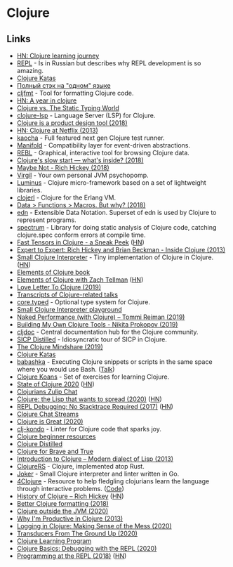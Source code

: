 # Clojure

## Links

* [HN: Clojure learning journey](https://news.ycombinator.com/item?id=16412050)
* [REPL](https://tonsky.livejournal.com/316868.html) - Is in Russian but describes why REPL development is so amazing.
* [Clojure Katas](https://github.com/gigasquid/wonderland-clojure-katas)
* [Полный стэк на "одном" языке](https://www.youtube.com/watch?v=b-Eq4YV4uwc)
* [cljfmt](https://github.com/weavejester/cljfmt) - Tool for formatting Clojure code.
* [HN: A year in clojure](https://news.ycombinator.com/item?id=18160390)
* [Clojure vs. The Static Typing World](https://lispcast.com/clojure-and-types/)
* [clojure-lsp](https://github.com/snoe/clojure-lsp) - Language Server \(LSP\) for Clojure.
* [Clojure is a product design tool \(2018\)](https://lobste.rs/s/vyehjy/clojure_is_product_design_tool)
* [HN: Clojure at Netflix \(2013\)](https://news.ycombinator.com/item?id=18345243)
* [kaocha](https://github.com/lambdaisland/kaocha) - Full featured next gen Clojure test runner.
* [Manifold](https://github.com/ztellman/manifold) - Compatibility layer for event-driven abstractions.
* [REBL](https://github.com/cognitect-labs/REBL-distro) - Graphical, interactive tool for browsing Clojure data.
* [Clojure's slow start — what's inside? \(2018\)](http://clojure-goes-fast.com/blog/clojures-slow-start/)
* [Maybe Not - Rich Hickey \(2018\)](https://www.youtube.com/watch?v=YR5WdGrpoug)
* [Virgil](https://github.com/ztellman/virgil) - Your own personal JVM psychopomp.
* [Luminus](http://www.luminusweb.net/) - Clojure micro-framework based on a set of lightweight libraries.
* [clojerl](https://github.com/clojerl/clojerl) - Clojure for the Erlang VM.
* [Data &gt; Functions &gt; Macros. But why? \(2018\)](https://lispcast.com/data-functions-macros-why/)
* [edn](https://github.com/edn-format/edn) - Extensible Data Notation. Superset of edn is used by Clojure to represent programs.
* [spectrum](https://github.com/arohner/spectrum) - Library for doing static analysis of Clojure code, catching clojure.spec conform errors at compile time.
* [Fast Tensors in Clojure - a Sneak Peek](https://dragan.rocks/articles/19/Fast-tensors-Clojure-sneak-peek?src=hn) \([HN](https://news.ycombinator.com/item?id=20798874)\)
* [Expert to Expert: Rich Hickey and Brian Beckman - Inside Clojure \(2013\)](https://www.youtube.com/watch?v=wASCH_gPnDw)
* [Small Clojure Interpreter](https://github.com/borkdude/sci) - Tiny implementation of Clojure in Clojure. \([HN](https://news.ycombinator.com/item?id=21179037)\)
* [Elements of Clojure book](https://elementsofclojure.com/)
* [Elements of Clojure with Zach Tellman](https://www.therepl.net/episodes/23/) \([HN](https://news.ycombinator.com/item?id=21090288)\)
* [Love Letter To Clojure \(2019\)](https://itrevolution.com/love-letter-to-clojure-part-1/)
* [Transcripts of Clojure-related talks](https://github.com/matthiasn/talk-transcripts)
* [core.typed](https://github.com/clojure/core.typed) - Optional type system for Clojure.
* [Small Clojure Interpreter playground](https://borkdude.github.io/sci.web/)
* [Naked Performance \(with Clojure\) – Tommi Reiman \(2019\)](https://www.youtube.com/watch?v=3SSHjKT3ZmA)
* [Building My Own Clojure Tools - Nikita Prokopov \(2019\)](https://www.youtube.com/watch?v=l1b7Da2DnPo)
* [cljdoc](https://cljdoc.org/) - Central documentation hub for the Clojure community.
* [SICP Distilled](http://www.sicpdistilled.com/) - Idiosyncratic tour of SICP in Clojure.
* [The Clojure Mindshare \(2019\)](https://groundedsage.netlify.com/posts/the-clojure-mindshare/)
* [Clojure Katas](https://github.com/chefy-io/clojure-katas)
* [babashka](https://github.com/borkdude/babashka) - Executing Clojure snippets or scripts in the same space where you would use Bash. \([Talk](https://www.youtube.com/watch?v=Nw8aN-nrdEk)\)
* [Clojure Koans](https://github.com/functional-koans/clojure-koans) - Set of exercises for learning Clojure.
* [State of Clojure 2020](https://clojure.org/news/2020/02/20/state-of-clojure-2020) \([HN](https://news.ycombinator.com/item?id=22379603)\)
* [Clojurians Zulip Chat](https://clojurians.zulipchat.com/login/)
* [Clojure: the Lisp that wants to spread \(2020\)](https://simongray.github.io/essays/spread.html) \([HN](https://news.ycombinator.com/item?id=22458827)\)
* [REPL Debugging: No Stacktrace Required \(2017\)](http://blog.cognitect.com/blog/2017/6/5/repl-debugging-no-stacktrace-required) \([HN](https://news.ycombinator.com/item?id=22512273)\)
* [Clojure Chat Streams](https://scicloj.github.io/pages/chat_streams/)
* [Clojure is Great \(2020\)](https://www.reddit.com/r/Clojure/comments/fzvosa/holy_cow_clojure_is_great/)
* [clj-kondo](https://github.com/borkdude/clj-kondo) - Linter for Clojure code that sparks joy.
* [Clojure beginner resources](https://gist.github.com/yogthos/be323be0361c589570a6da4ccc85f58f)
* [Clojure Distilled](https://yogthos.net/ClojureDistilled.html)
* [Clojure for Brave and True](https://www.braveclojure.com/clojure-for-the-brave-and-true/)
* [Introduction to Clojure – Modern dialect of Lisp \(2013\)](https://www.creativeapplications.net/tutorials/introduction-to-clojure-part-1/)
* [ClojureRS](https://github.com/Tko1/ClojureRS) - Clojure, implemented atop Rust.
* [Joker](https://github.com/candid82/joker) - Small Clojure interpreter and linter written in Go.
* [4Clojure](http://www.4clojure.com/) - Resource to help fledgling clojurians learn the language through interactive problems. \([Code](https://github.com/4clojure/4clojure)\)
* [History of Clojure – Rich Hickey](https://clojure.org/about/history) \([HN](https://news.ycombinator.com/item?id=23418699)\)
* [Better Clojure formatting \(2018\)](https://tonsky.me/blog/clojurefmt/)
* [Clojure outside the JVM \(2020\)](https://www.reddit.com/r/Clojure/comments/h0elw5/clojure_outside_the_jvm/)
* [Why I'm Productive in Clojure \(2013\)](https://yogthos.net/posts/2013-08-18-Why-I-m-Productive-in-Clojure.html)
* [Logging in Clojure: Making Sense of the Mess \(2020\)](https://lambdaisland.com/blog/2020-06-12-logging-in-clojure-making-sense-of-the-mess)
* [Transducers From The Ground Up \(2020\)](https://bsless.github.io/transducers-intro/)
* [Clojure Learning Program](https://github.com/athensresearch/ClojureFam)
* [Clojure Basics: Debugging with the REPL \(2020\)](https://www.youtube.com/watch?v=tpcl5pjkRTQ)
* [Programming at the REPL \(2018\)](https://clojure.org/guides/repl/guidelines_for_repl_aided_development) \([HN](https://news.ycombinator.com/item?id=23791152)\)

